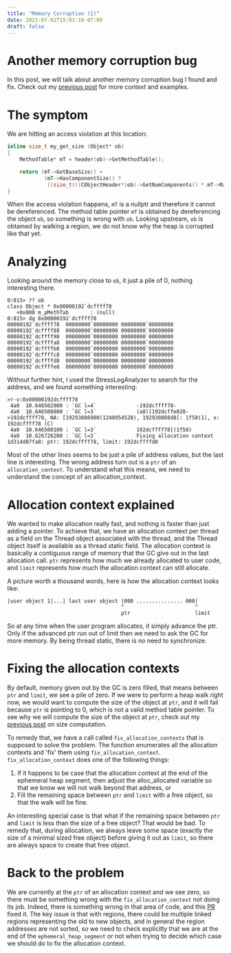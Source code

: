 ```yaml
---
title: "Memory Corruption (2)"
date: 2021-07-02T15:01:10-07:00
draft: false
---
```


# Another memory corruption bug
In this post, we will talk about another memory corruption bug I found and fix. Check out my [previous post](/posts/memory-corruption-1) for more context and examples.

# The symptom
We are hitting an access violation at this location:

```c++
inline size_t my_get_size (Object* ob)
{
    MethodTable* mT = header(ob)->GetMethodTable();

    return (mT->GetBaseSize() +
            (mT->HasComponentSize() ?
             ((size_t)((CObjectHeader*)ob)->GetNumComponents() * mT->RawGetComponentSize()) : 0));
}
```

When the access violation happens, `mT` is a nullptr and therefore it cannot be dereferenced. The method table pointer `mT` is obtained by dereferencing the object `ob`, so something is wrong with `ob`. Looking upstream, `ob` is obtained by walking a region, we do not know why the heap is corrupted like that yet.

# Analyzing
Looking around the memory close to `ob`, it just a pile of 0, nothing interesting there.

```
0:015> ?? ob
class Object * 0x00000192`dcffff78
   +0x000 m_pMethTab       : (null) 
0:015> dq 0x00000192`dcffff78
00000192`dcffff78  00000000`00000000 00000000`00000000
00000192`dcffff88  00000000`00000000 00000000`00000000
00000192`dcffff98  00000000`00000000 00000000`00000000
00000192`dcffffa8  00000000`00000000 00000000`00000000
00000192`dcffffb8  00000000`00000000 00000000`00000000
00000192`dcffffc8  00000000`00000000 00000000`00000000
00000192`dcffffd8  00000000`00000000 00000000`00000000
00000192`dcffffe8  00000000`00000000 00000000`00000000
```

Without further hint, I used the StressLogAnalyzer to search for the address, and we found something interesting:

```
>r-v:0x00000192dcffff78
 4a0  10.646502000 : `GC l=4`             -192dcffff78-
 4a0  10.646500800 : `GC l=3`             (a8)[192dcffe020->192dcffff78, NA: [19293086980(1240954528), 192930888d8[: 1f58(1), x: 192dcffff78 (C)
 4a0  10.646500100 : `GC l=3`             192dcffff78[(1f58)
 4a0  10.626726200 : `GC l=3`             Fixing allocation context 1d314d07fa8: ptr: 192dcffff78, limit: 192dcffffd0
```

Most of the other lines seems to be just a pile of address values, but the last line is interesting. The wrong address turn out is a `ptr` of an `allocation_context`. To understand what this means, we need to understand the concept of an allocation_context.

# Allocation context explained
We wanted to make allocation really fast, and nothing is faster than just adding a pointer. To achieve that, we have an allocation context per thread as a field on the Thread object associated with the thread, and the Thread object itself is available as a thread static field. The allocation context is basically a contiguous range of memory that the GC give out in the last allocation call. `ptr` represents how much we already allocated to user code, and `limit` represents how much the allocation context can still allocate.

A picture worth a thousand words, here is how the allocation context looks like:

```
|user object 1|...| last user object |000 ............... 000|
                                     ^                       ^
                                     ptr                     limit
```

So at any time when the user program allocates, it simply advance the ptr. Only if the advanced ptr run out of limit then we need to ask the GC for more memory. By being thread static, there is no need to synchronize.

# Fixing the allocation contexts
By default, memory given out by the GC is zero filled, that means between `ptr` and `limit`, we see a pile of zero. If we were to perform a heap walk right now, we would want to compute the size of the object at `ptr`, and it will fail because `ptr` is pointing to 0, which is not a valid method table pointer. To see why we will compute the size of the object at `ptr`, check out my [previous post](/posts/gc-objects-1) on size computation.

To remedy that, we have a call called `fix_allocation_contexts` that is supposed to solve the problem. The function enumerates all the allocation contexts and 'fix' them using `fix_allocation_context`. `fix_allocation_context` does one of the following things:

1. If it happens to be case that the allocation context at the end of the ephemeral heap segment, then adjust the alloc_allocated variable so that we know we will not walk beyond that address, or
2. Fill the remaining space between `ptr` and `limit` with a free object, so that the walk will be fine.

An interesting special case is that what if the remaining space between `ptr` and `limit` is less than the size of a free object? That would be bad. To remedy that, during allocation, we always leave some space (exactly the size of a minimal sized free object) before giving it out as `limit`, so there are always space to create that free object.

# Back to the problem
We are currently at the `ptr` of an allocation context and we see zero, so there must be something wrong with the `fix_allocation_context` not doing its job. Indeed, there is something wrong in that area of code, and this [PR](https://github.com/dotnet/runtime/pull/54931) fixed it. The key issue is that with regions, there could be multiple linked regions representing the old to new objects, and in general the region addresses are not sorted, so we need to check explicitly that we are at the end of the `ephemeral_heap_segment` or not when trying to decide which case we should do to fix the allocation context.